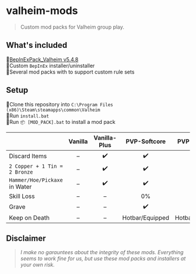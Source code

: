 # valheim-mods
> Custom mod packs for Valheim group play.

## What's included
🔸[BepInExPack_Valheim v5.4.8](https://valheim.thunderstore.io/package/denikson/BepInExPack_Valheim/)  
🔸Custom `BepInEx` installer/uninstaller  
🔸Several mod packs with to support custom rule sets

## Setup
🔸Clone this repository into `C:\Program Files (x86)\Steam\steamapps\common\Valheim`  
🔸Run `install.bat`  
🔸Run `📦 [MOD_PACK].bat` to install a mod pack  

|                               | Vanilla | Vanilla-Plus |  PVP-Softcore   |  PVP-Hardcore   | PVE-Hardcore |
| :---------------------------- | :-----: | :----------: | :-------------: | :-------------: | :----------: |
| Discard Items                 |    –    |      ✔️       |        ✔️        |        ✔️        |      ✔️       |
| `2 Copper + 1 Tin = 2 Bronze` |    –    |      ✔️       |        ✔️        |        ✔️        |      ✔️       |
| `Hammer/Hoe/Pickaxe` in Water |    –    |      ✔️       |        ✔️        |        ✔️        |      ✔️       |
| Skill Loss                    |    –    |      –       |       0%        |       50%       |     50%      |
| Grave                         |    –    |      –       |        ✔️        |        ✔️        |      ❌       |
| Keep on Death                 |    –    |      –       | Hotbar/Equipped | Hotbar/Equipped |      ❌       |

## Disclaimer
> *I make no garauntees about the integrity of these mods. Everything seems to work fine for us, but use these mod packs and installers at your own risk.*
